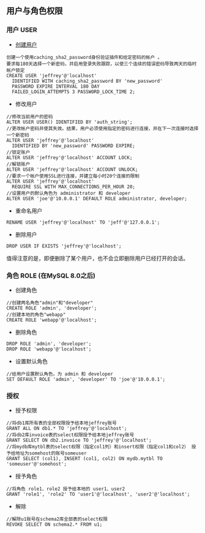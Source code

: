 ## 用户与角色权限


### 用户 USER

- [创建用户](https://dev.mysql.com/doc/refman/8.0/en/create-user.html)
``` 
创建一个使用caching_sha2_password身份验证插件和给定密码的帐户 。
要求每180天选择一个新密码，并启用登录失败跟踪，以使三个连续的错误密码导致两天的临时帐户锁定
CREATE USER 'jeffrey'@'localhost'
  IDENTIFIED WITH caching_sha2_password BY 'new_password'
  PASSWORD EXPIRE INTERVAL 180 DAY
  FAILED_LOGIN_ATTEMPTS 3 PASSWORD_LOCK_TIME 2;
```

- 修改用户
``` 
//修改当前用户的密码
ALTER USER USER() IDENTIFIED BY 'auth_string';
//更改帐户密码并使其失效。结果，用户必须使用指定的密码进行连接，并在下一次连接时选择一个新密码
ALTER USER 'jeffrey'@'localhost'
  IDENTIFIED BY 'new_password' PASSWORD EXPIRE;
//锁定账户
ALTER USER 'jeffrey'@'localhost' ACCOUNT LOCK;
//解锁账户
ALTER USER 'jeffrey'@'localhost' ACCOUNT UNLOCK;
//要求一个帐户使用SSL进行连接，并建立每小时20个连接的限制
ALTER USER 'jeffrey'@'localhost'
  REQUIRE SSL WITH MAX_CONNECTIONS_PER_HOUR 20;
//设置用户的默认角色为 administrator 和 developer
ALTER USER 'joe'@'10.0.0.1' DEFAULT ROLE administrator, developer;
```

- 重命名用户
``` 
RENAME USER 'jeffrey'@'localhost' TO 'jeff'@'127.0.0.1';
```

- 删除用户
``` 
DROP USER IF EXISTS 'jeffrey'@'localhost';
```
值得注意的是，即便删除了某个用户，也不会立即删除用户已经打开的会话。

### 角色 ROLE (在MySQL 8.0之后)

- 创建角色
``` 
//创建两名角色"admin"和"developer"
CREATE ROLE 'admin', 'developer';
//创建本地的角色"webapp"
CREATE ROLE 'webapp'@'localhost';
```

- 删除角色
``` 
DROP ROLE 'admin', 'developer';
DROP ROLE 'webapp'@'localhost';
```

- 设置默认角色
``` 
//给用户设置默认角色，为 admin 和 developer
SET DEFAULT ROLE 'admin', 'developer' TO 'joe'@'10.0.0.1';
```

### 授权

- 授予权限
``` 
//将db1库所有表的全部权限授予给本地jeffrey账号
GRANT ALL ON db1.* TO 'jeffrey'@'localhost';
//将db2库invoice表的select权限授予给本地jeffrey账号
GRANT SELECT ON db2.invoice TO 'jeffrey'@'localhost';
//将mydb库mytbl表的select权限（指定col1列）和insert权限（指定col1和col2） 授予给地址为somehost的账号someuser
GRANT SELECT (col1), INSERT (col1, col2) ON mydb.mytbl TO 'someuser'@'somehost';
```

- 授予角色
``` 
//将角色 role1、role2 授予给本地的 user1、user2
GRANT 'role1', 'role2' TO 'user1'@'localhost', 'user2'@'localhost';
```

- 解除
``` 
//解除u1账号在schema2库全部表的select权限
REVOKE SELECT ON schema2.* FROM u1;
```